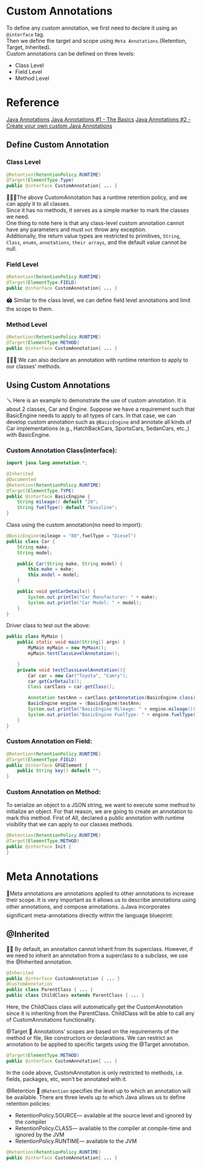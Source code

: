# Custom Annotations
To define any custom annotation, we first need to declare it using an `@interface` tag.  
Then we define the target and scope using `Meta Annotations`.(Retention, Target, Inherited).  
Custom annotations can be defined on three levels:  
* Class Level
* Field Level
* Method Level

# Reference
[Java Annotations](https://jenkov.com/tutorials/java/annotations.html)
[Java Annotations #1 - The Basics](https://www.youtube.com/watch?v=0VPRkVWkM70&list=PLL8woMHwr36FSdBcnqZQKSAyshyN4nkVy&index=1)
[Java Annotations #2 - Create your own custom Java Annotations](https://www.youtube.com/watch?v=UlhtkjfxUUU&list=PLL8woMHwr36FSdBcnqZQKSAyshyN4nkVy&index=2)


## Define Custom Annotation
### Class Level
```java
@Retention(RetentionPolicy.RUNTIME)
@Target(ElementType.Type)
public @interface CustomAnnotation{ ... }
```
🧑🏽‍🏫The above CustomAnnotation has a runtime retention policy, and we can apply it to all classes.  
Since it has no methods, it serves as a simple marker to mark the classes we need.  
One thing to note here is that any class-level custom annotation cannot have any parameters and must `not` throw any exception.  
Additionally, the return value types are restricted to primitives, `String`, `Class`, `enums`, `annotations`, `their arrays`, and the default value cannot be null.

### Field Level
```java
@Retention(RetentionPolicy.RUNTIME)
@Target(ElementType.FIELD)
public @interface CustomAnnotation{ ... }
```
🏟 Similar to the class level, we can define field level annotations and limit the scope to them.  

### Method Level
```java
@Retention(RetentionPolicy.RUNTIME)
@Target(ElementType.METHOD)
public @interface CustomAnnotation{ ... }
```
👨🏾‍🔧 We can also declare an annotation with runtime retention to apply to our classes’ methods.

## Using Custom Annotations
🪛 Here is an example to demonstrate the use of custom annotation. It is about 2 classes, Car and Engine. 
Suppose we have a requirement such that BasicEngine needs to apply to all types of cars.
In that case, we can develop custom annotation such as `@BasicEngine` and annotate all kinds of Car implementations (e.g., HatchBackCars, SportsCars, SedanCars, etc.,) with BasicEngine.  
### Custom Annotation Class(interface):
```java
import java.lang.annotation.*;

@Inherited
@Documented
@Retention(RetentionPolicy.RUNTIME)
@Target(ElementType.TYPE)
public @interface BasicEngine {
    String mileage() default "20";
    String fuelType() default "Gasoline";
}
```

Class using the custom annotation(no need to import):  
```java
@BasicEngine(mileage = "80",fuelType = "Diesel")
public class Car {
    String make;
    String model;

    public Car(String make, String model) {
        this.make = make;
        this.model = model;
    }

    public void getCarDetails() {
        System.out.println("Car Manufacturer: " + make);
        System.out.println("Car Model: " + model);
    }
}
```

Driver class to test out the above:
```java
public class MyMain {
    public static void main(String[] args) {
        MyMain myMain = new MyMain();
        myMain.testClassLevelAnnotation();

    }
    private void testClassLevelAnnotation(){
        Car car = new Car("Toyota", "Camry");
        car.getCarDetails();
        Class carClass = car.getClass();

        Annotation testAnn = carClass.getAnnotation(BasicEngine.class);
        BasicEngine engine = (BasicEngine)testAnn;
        System.out.println("BasicEngine Mileage: " + engine.mileage());
        System.out.println("BasicEngine FuelType: " + engine.fuelType());
    }
}
```
### Custom Annotation on Field:  
```java
@Retention(RetentionPolicy.RUNTIME) 
@Target(ElementType.FIELD) 
public @interface GFGElement { 
	public String key() default ""; 
}

```



### Custom Annotation on Method:  
To serialize an object to a JSON string, we want to execute some method to initialize an object.
For that reason, we are going to create an annotation to mark this method.
First of All, declared a public annotation with runtime visibility that we can apply to our classes methods.
```java
@Retention(RetentionPolicy.RUNTIME) 
@Target(ElementType.METHOD) 
public @interface Init { 
}
```

# Meta Annotations
🏴Meta annotations are annotations applied to other annotations to increase their scope. It is very important as it allows us to describe annotations using other annotations, and compose annotations.
♨️Java incorporates significant meta-annotations directly within the language blueprint:

## @Inherited
👨‍👦 By default, an annotation cannot inherit from its superclass. However, if we need to inherit an annotation from a superclass to a subclass, we use the @Inherited annotation.
```java
@Inherited
public @interface CustomAnnotation { ... }
@CustomAnnotation
public class ParentClass { ... }
public class ChildClass extends ParentClass { ... }
```
Here, the ChildClass class will automatically get the CustomAnnotation since it is inheriting from the ParentClass. ChildClass will be able to call any of CustomAnnotations functionality.  

@Target
🎯 Annotations’ scopes are based on the requirements of the method or file, like constructors or declarations.
We can restrict an annotation to be applied to specific targets using the @Target annotation.
```java
@Target(ElementType.METHOD)
public @interface CustomAnnotation{ ... }
```
In the code above, CustomAnnotation is only restricted to methods, i.e. fields, packages, etc, won’t be annotated with it.

@Retention
🤔 `@Retention` specifies the level up to which an annotation will be available.
There are three levels up to which Java allows us to define retention policies:

* RetentionPolicy.SOURCE— available at the source level and ignored by the compiler
* RetentionPolicy.CLASS— available to the compiler at compile-time and ignored by the JVM
* RetentionPolicy.RUNTIME— available to the JVM
```java
@Retention(RetentionPolicy.RUNTIME)
public @interface CustomAnnotation{ ... }
```